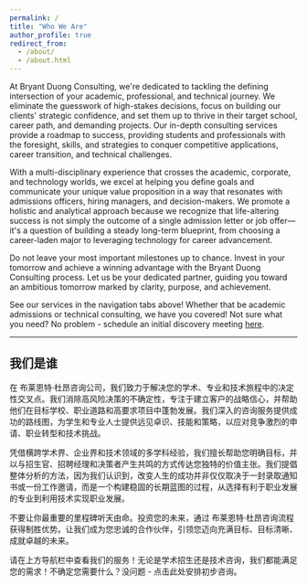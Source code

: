 ```yaml
---
permalink: /
title: "Who We Are"
author_profile: true
redirect_from: 
  - /about/
  - /about.html
---
```


At Bryant Duong Consulting, we're dedicated to tackling the defining intersection of your academic, professional, and technical journey. We eliminate the guesswork of high-stakes decisions, focus on building our clients' strategic confidence, and set them up to thrive in their target school, career path, and demanding projects. Our in-depth consulting services provide a roadmap to success, providing students and professionals with the foresight, skills, and strategies to conquer competitive applications, career transition, and technical challenges. 

With a multi-disciplinary experience that crosses the academic, corporate, and technology worlds, we excel at helping you define goals and communicate your unique value proposition in a way that resonates with admissions officers, hiring managers, and decision-makers. We promote a holistic and analytical approach because we recognize that life-altering success is not simply the outcome of a single admission letter or job offer—it's a question of building a steady long-term blueprint, from choosing a career-laden major to leveraging technology for career advancement.

Do not leave your most important milestones up to chance. Invest in your tomorrow and achieve a winning advantage with the Bryant Duong Consulting process. Let us be your dedicated partner, guiding you toward an ambitious tomorrow marked by clarity, purpose, and achievement.

See our services in the navigation tabs above! Whether that be academic admissions or technical consulting, we have you covered! Not sure what you need? No problem - schedule an initial discovery meeting [here](https://calendly.com/bryanttduong/30min).

---

## 我们是谁

在 布莱恩特·杜昂咨询公司，我们致力于解决您的学术、专业和技术旅程中的决定性交叉点。我们消除高风险决策的不确定性，专注于建立客户的战略信心，并帮助他们在目标学校、职业道路和高要求项目中蓬勃发展。我们深入的咨询服务提供成功的路线图，为学生和专业人士提供远见卓识、技能和策略，以应对竞争激烈的申请、职业转型和技术挑战。

凭借横跨学术界、企业界和技术领域的多学科经验，我们擅长帮助您明确目标，并以与招生官、招聘经理和决策者产生共鸣的方式传达您独特的价值主张。我们提倡整体分析的方法，因为我们认识到，改变人生的成功并非仅仅取决于一封录取通知书或一份工作邀请，而是一个构建稳固的长期蓝图的过程，从选择有利于职业发展的专业到利用技术实现职业发展。

不要让你最重要的里程碑听天由命。投资您的未来，通过 布莱恩特·杜昂咨询流程获得制胜优势。让我们成为您忠诚的合作伙伴，引领您迈向充满目标、目标清晰、成就卓越的未来。

请在上方导航栏中查看我们的服务！无论是学术招生还是技术咨询，我们都能满足您的需求！不确定您需要什么？没问题 - 点击此处安排初步咨询。
